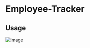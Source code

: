 # Employee-Tracker




## Usage
![image](https://github.com/nofox1/Employee-Tracker/assets/136627240/a88e72b1-ae44-4979-b2be-de8e826ae4a3)
